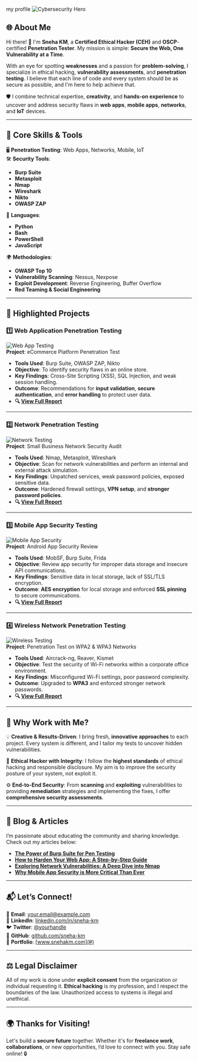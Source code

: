 my profile
![Cybersecurity Hero](https://res.cloudinary.com/people-matters/image/upload/fl_immutable_cache,w_624,h_351,q_auto,f_auto/v1591634442/1591634440.jpg)  

## 🌐 About Me  
Hi there! 👋 I'm **Sneha KM**, a **Certified Ethical Hacker (CEH)** and **OSCP**-certified **Penetration Tester**. My mission is simple: **Secure the Web, One Vulnerability at a Time**.  

With an eye for spotting **weaknesses** and a passion for **problem-solving**, I specialize in ethical hacking, **vulnerability assessments**, and **penetration testing**. I believe that each line of code and every system should be as secure as possible, and I'm here to help achieve that.  

🛡️ I combine technical expertise, **creativity**, and **hands-on experience** to uncover and address security flaws in **web apps**, **mobile apps**, **networks**, and **IoT** devices.

---

## 🔧 **Core Skills & Tools**  
🖥️ **Penetration Testing**: Web Apps, Networks, Mobile, IoT  
🛠️ **Security Tools**:  
- **Burp Suite**  
- **Metasploit**  
- **Nmap**  
- **Wireshark**  
- **Nikto**  
- **OWASP ZAP**

🎯 **Languages**:  
- **Python**  
- **Bash**  
- **PowerShell**  
- **JavaScript**

🌍 **Methodologies**:  
- **OWASP Top 10**  
- **Vulnerability Scanning**: Nessus, Nexpose  
- **Exploit Development**: Reverse Engineering, Buffer Overflow  
- **Red Teaming & Social Engineering**

---

## 🌟 **Highlighted Projects**  

### 1️⃣ **Web Application Penetration Testing**
![Web App Testing](path/to/your/webapp-image.jpg)  
**Project**: eCommerce Platform Penetration Test  
- **Tools Used**: Burp Suite, OWASP ZAP, Nikto  
- **Objective**: To identify security flaws in an online store.  
- **Key Findings**: Cross-Site Scripting (XSS), SQL Injection, and weak session handling.  
- **Outcome**: Recommendations for **input validation**, **secure authentication**, and **error handling** to protect user data.  
- **🔍 [View Full Report](#)**

---

### 2️⃣ **Network Penetration Testing**  
![Network Testing](path/to/your/network-image.jpg)  
**Project**: Small Business Network Security Audit  
- **Tools Used**: Nmap, Metasploit, Wireshark  
- **Objective**: Scan for network vulnerabilities and perform an internal and external attack simulation.  
- **Key Findings**: Unpatched services, weak password policies, exposed sensitive data.  
- **Outcome**: Hardened firewall settings, **VPN setup**, and **stronger password policies**.  
- **🔍 [View Full Report](#)**

---

### 3️⃣ **Mobile App Security Testing**  
![Mobile App Security](path/to/your/mobile-image.jpg)  
**Project**: Android App Security Review  
- **Tools Used**: MobSF, Burp Suite, Frida  
- **Objective**: Review app security for improper data storage and insecure API communications.  
- **Key Findings**: Sensitive data in local storage, lack of SSL/TLS encryption.  
- **Outcome**: **AES encryption** for local storage and enforced **SSL pinning** to secure communications.  
- **🔍 [View Full Report](#)**

---

### 4️⃣ **Wireless Network Penetration Testing**  
![Wireless Testing](path/to/your/wireless-image.jpg)  
**Project**: Penetration Test on WPA2 & WPA3 Networks  
- **Tools Used**: Aircrack-ng, Reaver, Kismet  
- **Objective**: Test the security of Wi-Fi networks within a corporate office environment.  
- **Key Findings**: Misconfigured Wi-Fi settings, poor password complexity.  
- **Outcome**: Upgraded to **WPA3** and enforced stronger network passwords.  
- **🔍 [View Full Report](#)**

---

## 🚀 **Why Work with Me?**  

💡 **Creative & Results-Driven**: I bring fresh, **innovative approaches** to each project. Every system is different, and I tailor my tests to uncover hidden vulnerabilities.

🔐 **Ethical Hacker with Integrity**: I follow the **highest standards** of ethical hacking and responsible disclosure. My aim is to improve the security posture of your system, not exploit it.

⚙️ **End-to-End Security**: From **scanning** and **exploiting** vulnerabilities to providing **remediation** strategies and implementing the fixes, I offer **comprehensive security assessments**.

---

## 📝 **Blog & Articles**  
I’m passionate about educating the community and sharing knowledge. Check out my articles below:

- **[The Power of Burp Suite for Pen Testing](#)**  
- **[How to Harden Your Web App: A Step-by-Step Guide](#)**  
- **[Exploring Network Vulnerabilities: A Deep Dive into Nmap](#)**  
- **[Why Mobile App Security is More Critical Than Ever](#)**  

---

## 📬 **Let’s Connect!**  

📧 **Email**: [your.email@example.com](mailto:your.email@example.com)  
🔗 **LinkedIn**: [linkedin.com/in/sneha-km](#)  
🐦 **Twitter**: [@yourhandle](#)  
💼 **GitHub**: [github.com/sneha-km](#)  
📱 **Portfolio**: [www.snehakm.com](#)  

---

## ⚖️ **Legal Disclaimer**  
All of my work is done under **explicit consent** from the organization or individual requesting it. **Ethical hacking** is my profession, and I respect the boundaries of the law. Unauthorized access to systems is illegal and unethical.

---

## 🌍 **Thanks for Visiting!**  
Let's build a **secure future** together. Whether it's for **freelance work**, **collaborations**, or new opportunities, I’d love to connect with you. Stay safe online! 🔒
